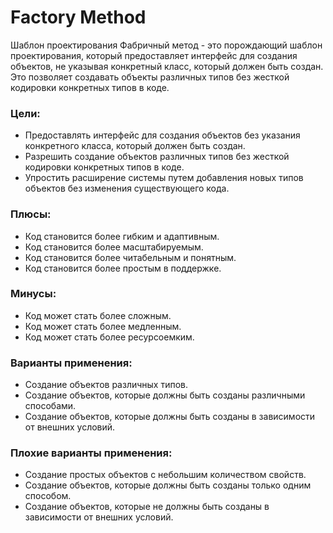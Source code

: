 # Factory Method

Шаблон проектирования Фабричный метод - это порождающий шаблон проектирования, который предоставляет интерфейс для
создания объектов, не указывая конкретный класс, который должен быть создан. Это позволяет создавать объекты различных
типов без жесткой кодировки конкретных типов в коде.

### Цели:

- Предоставлять интерфейс для создания объектов без указания конкретного класса, который должен быть создан.
- Разрешить создание объектов различных типов без жесткой кодировки конкретных типов в коде.
- Упростить расширение системы путем добавления новых типов объектов без изменения существующего кода.

### Плюсы:

- Код становится более гибким и адаптивным.
- Код становится более масштабируемым.
- Код становится более читабельным и понятным.
- Код становится более простым в поддержке.

### Минусы:

- Код может стать более сложным.
- Код может стать более медленным.
- Код может стать более ресурсоемким.

### Варианты применения:

- Создание объектов различных типов.
- Создание объектов, которые должны быть созданы различными способами.
- Создание объектов, которые должны быть созданы в зависимости от внешних условий.

### Плохие варианты применения:

- Создание простых объектов с небольшим количеством свойств.
- Создание объектов, которые должны быть созданы только одним способом.
- Создание объектов, которые не должны быть созданы в зависимости от внешних условий.
